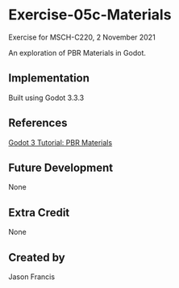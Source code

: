 # Exercise-05c-Materials
Exercise for MSCH-C220, 2 November 2021

An exploration of PBR Materials in Godot.

## Implementation
Built using Godot 3.3.3

## References
[Godot 3 Tutorial: PBR Materials](https://www.youtube.com/watch?v=pM5j8x71HcE)

## Future Development
None

## Extra Credit
None

## Created by 
Jason Francis
